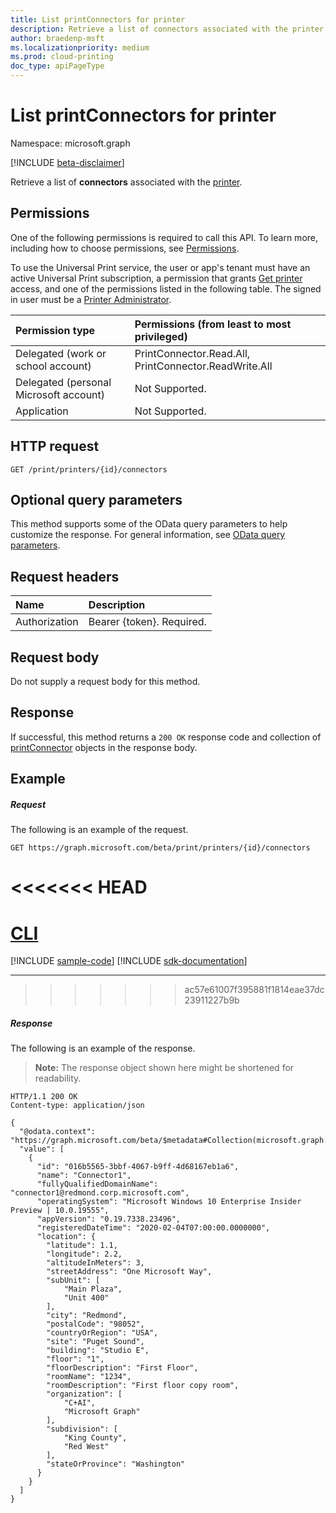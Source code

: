 ```yaml
---
title: List printConnectors for printer
description: Retrieve a list of connectors associated with the printer.
author: braedenp-msft
ms.localizationpriority: medium
ms.prod: cloud-printing
doc_type: apiPageType
---
```


# List printConnectors for printer

Namespace: microsoft.graph

[!INCLUDE [beta-disclaimer](../../includes/beta-disclaimer.md)]

Retrieve a list of **connectors** associated with the [printer](../resources/printer.md).

## Permissions
One of the following permissions is required to call this API. To learn more, including how to choose permissions, see [Permissions](/graph/permissions-reference).

To use the Universal Print service, the user or app's tenant must have an active Universal Print subscription, a permission that grants [Get printer](printer-get.md) access, and one of the permissions listed in the following table. The signed in user must be a [Printer Administrator](/azure/active-directory/users-groups-roles/directory-assign-admin-roles#printer-administrator).

|Permission type | Permissions (from least to most privileged) |
|:---------------|:--------------------------------------------|
|Delegated (work or school account)| PrintConnector.Read.All, PrintConnector.ReadWrite.All |
|Delegated (personal Microsoft account)|Not Supported.|
|Application| Not Supported. |

## HTTP request
<!-- { "blockType": "ignored" } -->
```http
GET /print/printers/{id}/connectors
```

## Optional query parameters
This method supports some of the OData query parameters to help customize the response. For general information, see [OData query parameters](/graph/query-parameters).

## Request headers
| Name      |Description|
|:----------|:----------|
| Authorization | Bearer {token}. Required. |

## Request body
Do not supply a request body for this method.
## Response
If successful, this method returns a `200 OK` response code and collection of [printConnector](../resources/printconnector.md) objects in the response body.
## Example
##### Request
The following is an example of the request.

<!-- {
  "blockType": "request",
  "name": "get_connectors_3"
}-->
```msgraph-interactive
GET https://graph.microsoft.com/beta/print/printers/{id}/connectors
```

<<<<<<< HEAD
=======
# [CLI](#tab/cli)
[!INCLUDE [sample-code](../includes/snippets/cli/get-connectors-3-cli-snippets.md)]
[!INCLUDE [sdk-documentation](../includes/snippets/snippets-sdk-documentation-link.md)]

---

>>>>>>> ac57e61007f395881f1814eae37dc23911227b9b
##### Response

The following is an example of the response.
>**Note:** The response object shown here might be shortened for readability.
<!-- {
  "blockType": "response",
  "truncated": true,
  "@odata.type": "microsoft.graph.connector",
  "isCollection": true
} -->
```http
HTTP/1.1 200 OK
Content-type: application/json

{
  "@odata.context": "https://graph.microsoft.com/beta/$metadata#Collection(microsoft.graph.printConnector)",
  "value": [
    {
      "id": "016b5565-3bbf-4067-b9ff-4d68167eb1a6",
      "name": "Connector1",
      "fullyQualifiedDomainName": "connector1@redmond.corp.microsoft.com",
      "operatingSystem": "Microsoft Windows 10 Enterprise Insider Preview | 10.0.19555",
      "appVersion": "0.19.7338.23496",
      "registeredDateTime": "2020-02-04T07:00:00.0000000",
      "location": {
        "latitude": 1.1,
        "longitude": 2.2,
        "altitudeInMeters": 3,
        "streetAddress": "One Microsoft Way",
        "subUnit": [
            "Main Plaza",
            "Unit 400"
        ],
        "city": "Redmond",
        "postalCode": "98052",
        "countryOrRegion": "USA",
        "site": "Puget Sound",
        "building": "Studio E",
        "floor": "1",
        "floorDescription": "First Floor",
        "roomName": "1234",
        "roomDescription": "First floor copy room",
        "organization": [
            "C+AI",
            "Microsoft Graph"
        ],
        "subdivision": [
            "King County",
            "Red West"
        ],
        "stateOrProvince": "Washington"
      }
    }
  ]
}
```

<!-- uuid: 8fcb5dbc-d5aa-4681-8e31-b001d5168d79
2015-10-25 14:57:30 UTC -->
<!-- {
  "type": "#page.annotation",
  "description": "List connectors",
  "keywords": "",
  "section": "documentation",
  "tocPath": ""
}-->
